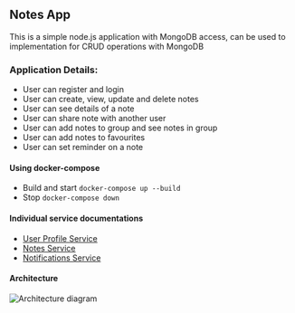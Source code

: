## Notes App
This is a simple node.js application with MongoDB access, can be used to implementation for CRUD operations with MongoDB

### Application Details:
- User can register and login
- User can create, view, update and delete notes
- User can see details of a note
- User can share note with another user
- User can add notes to group and see notes in group
- User can add notes to favourites
- User can set reminder on a note

#### Using docker-compose
- Build and start
```docker-compose up --build ```
- Stop
```docker-compose down ```

#### Individual service documentations
- [User Profile Service](./userProfileService/README.md)
- [Notes Service](./notesService/README.md)
- [Notifications Service](./notificationService/README.md)

#### Architecture
![Architecture diagram](./na_architecture.jpg "notes-app-architecture")